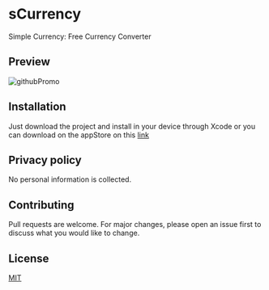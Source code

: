 # sCurrency
Simple Currency: Free Currency Converter

## Preview

![githubPromo](https://user-images.githubusercontent.com/29552154/126325754-2782df1d-98bd-4848-88bd-a44dfa1d6a4f.png)

## Installation

Just download the project and install in your device through Xcode or you can download on the appStore on this [link]()

## Privacy policy
No personal information is collected.

## Contributing
Pull requests are welcome. For major changes, please open an issue first to discuss what you would like to change.

## License
[MIT](https://choosealicense.com/licenses/mit/)
